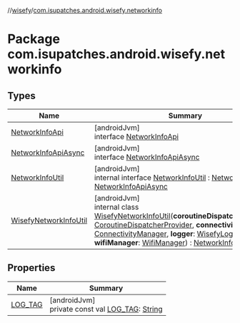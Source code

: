 //[wisefy](../../index.md)/[com.isupatches.android.wisefy.networkinfo](index.md)

# Package com.isupatches.android.wisefy.networkinfo

## Types

| Name | Summary |
|---|---|
| [NetworkInfoApi](-network-info-api/index.md) | [androidJvm]<br>interface [NetworkInfoApi](-network-info-api/index.md) |
| [NetworkInfoApiAsync](-network-info-api-async/index.md) | [androidJvm]<br>interface [NetworkInfoApiAsync](-network-info-api-async/index.md) |
| [NetworkInfoUtil](-network-info-util/index.md) | [androidJvm]<br>internal interface [NetworkInfoUtil](-network-info-util/index.md) : [NetworkInfoApi](-network-info-api/index.md), [NetworkInfoApiAsync](-network-info-api-async/index.md) |
| [WisefyNetworkInfoUtil](-wisefy-network-info-util/index.md) | [androidJvm]<br>internal class [WisefyNetworkInfoUtil](-wisefy-network-info-util/index.md)(**coroutineDispatcherProvider**: [CoroutineDispatcherProvider](../com.isupatches.android.wisefy.util.coroutines/-coroutine-dispatcher-provider/index.md), **connectivityManager**: [ConnectivityManager](https://developer.android.com/reference/kotlin/android/net/ConnectivityManager.html), **logger**: [WisefyLogger](../com.isupatches.android.wisefy.shared.logging/-wisefy-logger/index.md)?, **wifiManager**: [WifiManager](https://developer.android.com/reference/kotlin/android/net/wifi/WifiManager.html)) : [NetworkInfoUtil](-network-info-util/index.md) |

## Properties

| Name | Summary |
|---|---|
| [LOG_TAG](-l-o-g_-t-a-g.md) | [androidJvm]<br>private const val [LOG_TAG](-l-o-g_-t-a-g.md): [String](https://kotlinlang.org/api/latest/jvm/stdlib/kotlin/-string/index.html) |
